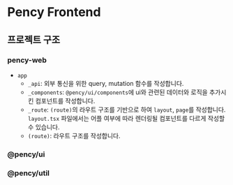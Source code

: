 # Pency Frontend

## 프로젝트 구조

### pency-web

- `app`
  - `_api`: 외부 통신을 위한 query, mutation 함수를 작성합니다.
  - `_components`: `@pency/ui/components`에 ui와 관련된 데이터와 로직을 추가시킨 컴포넌트를 작성합니다.
  - `_route`: `(route)`의 라우트 구조를 기반으로 하여 `layout`, `page`를 작성합니다. `layout.tsx` 파일에서는 어플 여부에 따라 렌더링될 컴포넌트를 다르게 작성할 수 있습니다.
  - `(route)`: 라우트 구조를 작성합니다.

### @pency/ui

### @pency/util
